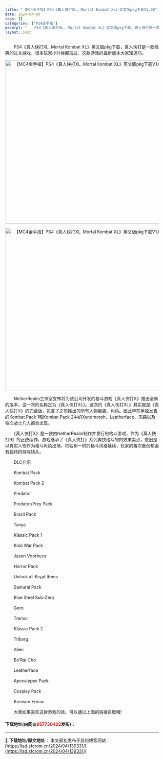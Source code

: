 ```yaml
---
title: "【MC4金手指】PS4《真人快打XL. Mortal Kombat XL》英文版pkg下载V1.06"
date: 2024-04-09
tags: []
categories: ["PS4金手指"]
excerpt: "　　PS4《真人快打XL. Mortal Kombat XL》英文版pkg下载，真人快打是一款经典的过关游戏，很多玩家小时候都玩过，这款游戏的最新版本大家知道吗。 　　NetherRealm工作室宣布将为该公司开发的格斗游戏《真人快打X》推出全新的版本，这一次的名称定为《真人快打XL》。这次的《真人&hellip;"
layout: post
---
```


 <p>　　PS4《真人快打XL. Mortal Kombat XL》英文版pkg下载，真人快打是一款经典的过关游戏，很多玩家小时候都玩过，这款游戏的最新版本大家知道吗。</p> <p align="center"><img border="0" src="https://lad.sfcrom.cn/wp-content/uploads/2024/04/20240409_6614e9af20d56.webp" width="534" alt="【MC4金手指】PS4《真人快打XL. Mortal Kombat XL》英文版pkg下载V1.06" /></p> <p align="center"><img border="0" src="https://lad.sfcrom.cn/wp-content/uploads/2024/04/20240409_6614e9af735f1.webp" width="533" alt="【MC4金手指】PS4《真人快打XL. Mortal Kombat XL》英文版pkg下载V1.06" /></p> <p>　　NetherRealm工作室宣布将为该公司开发的格斗游戏《真人快打X》推出全新的版本，这一次的名称定为《真人快打XL》。这次的《真人快打XL》其实就是《真人快打X》的完全版，包含了之前推出的所有人物服装、角色。因此早前单独发售的Kombat Pack 1和Kombat Pack 2中的Xenomorph、Leatherface、杰森以及铁血战士几人都会出现。</p> <p>　　《真人快打X》是一款由NetherRealm制作并发行的格斗游戏，作为《真人快打9》的正统续作，游戏继承了《真人快打》系列爽快格斗的的效果卖点，依旧是以真实人物作为格斗角色出场，将独树一帜的格斗风格延续，玩家的每次重创都会有独特的特写镜头。</p> <p>　　DLC介绍</p> <p>　　Kombat Pack</p> <p>　　Kombat Pack 2</p> <p>　　Predator</p> <p>　　Predator/Prey Pack</p> <p>　　Brazil Pack</p> <p>　　Tanya</p> <p>　　Klassic Pack 1</p> <p>　　Kold War Pack</p> <p>　　Jason Voorhees</p> <p>　　Horror Pack</p> <p>　　Unlock all Krypt Items</p> <p>　　Samurai Pack</p> <p>　　Blue Steel Sub-Zero</p> <p>　　Goro</p> <p>　　Tremor</p> <p>　　Klassic Pack 2</p> <p>　　Triborg</p> <p>　　Alien</p> <p>　　Bo&#39;Rai Cho</p> <p>　　Leatherface</p> <p>　　Apocalypse Pack</p> <p>　　Cosplay Pack</p> <p>　　Krimson Ermac</p> <p>　　大家如果喜欢这款游戏的话，可以通过上面的链接自取哦!</p> <p><h4>下载地址(由网友<font color="red">957730422</font>发布)：</h4></p> 

---
📖 **下载地址/原文地址：** 本文最初发布于我的博客网站：[https://lad.sfcrom.cn/2024/04/139331/](https://lad.sfcrom.cn/2024/04/139331/)
